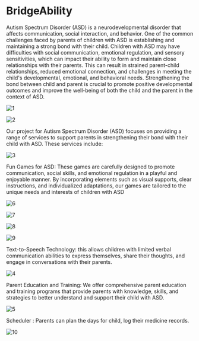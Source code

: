 # BridgeAbility

Autism Spectrum Disorder (ASD) is a neurodevelopmental disorder that affects communication, social interaction, and behavior. One of the common challenges faced by parents of children with ASD is establishing and maintaining a strong bond with their child. Children with ASD may have difficulties with social communication, emotional regulation, and sensory sensitivities, which can impact their ability to form and maintain close relationships with their parents. This can result in strained parent-child relationships, reduced emotional connection, and challenges in meeting the child's developmental, emotional, and behavioral needs. Strengthening the bond between child and parent is crucial to promote positive developmental outcomes and improve the well-being of both the child and the parent in the context of ASD.

![1](https://user-images.githubusercontent.com/85023497/235231956-2d7c9ded-9637-475d-8884-56cede9c1494.jpg)

![2](https://user-images.githubusercontent.com/85023497/235231971-436e0ad4-138f-4b81-83d3-6592b5853927.jpg)

Our project for Autism Spectrum Disorder (ASD) focuses on providing a range of services to support parents in strengthening their bond with their child with ASD. These services include:

![3](https://user-images.githubusercontent.com/85023497/235231999-db40611b-45ab-4c6e-aa26-bf89e475315e.jpg)

Fun Games for ASD: These games are carefully designed to promote communication, social skills, and emotional regulation in a playful and enjoyable manner. By incorporating elements such as visual supports, clear instructions, and individualized adaptations, our games are tailored to the unique needs and interests of children with ASD

![6](https://user-images.githubusercontent.com/85023497/235232070-9f215218-afed-429d-804f-cb9eef18963c.jpg)

![7](https://user-images.githubusercontent.com/85023497/235232146-acf1de2a-a06f-4901-b22a-27afafdd627d.jpg)

![8](https://user-images.githubusercontent.com/85023497/235232166-9ca4ee0c-c562-49b7-b76a-3575272f1faa.jpg)

![9](https://user-images.githubusercontent.com/85023497/235232204-65830855-9daa-4f19-a64d-36fe1b923e60.jpg)

Text-to-Speech Technology: this allows children with limited verbal communication abilities to express themselves, share their thoughts, and engage in conversations with their parents.

![4](https://user-images.githubusercontent.com/85023497/235232027-219f854f-4f9f-4457-9caa-9a029bd40fb3.jpg)

Parent Education and Training: We offer comprehensive parent education and training programs that provide parents with knowledge, skills, and strategies to better understand and support their child with ASD.

![5](https://user-images.githubusercontent.com/85023497/235232042-57168770-5648-4c06-bc11-f3192e931878.jpg)

Scheduler : Parents can plan the days for child, log their medicine records.

![10](https://user-images.githubusercontent.com/85023497/235232230-6f5211fb-7dff-4494-a1a5-1cd9060f3a59.jpg)
